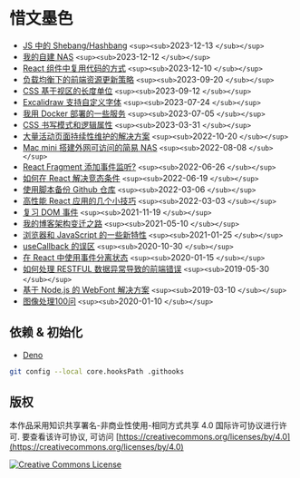 # 惜文墨色

- [JS 中的 Shebang/Hashbang](https://mebtte.com/shebang_in_js) `<sup><sub>`2023-12-13 `</sub></sup>`
- [我的自建 NAS](https://mebtte.com/my_nas) `<sup><sub>`2023-12-12 `</sub></sup>`
- [React 组件中复用代码的方式](https://mebtte.com/reuse_code_between_react_components) `<sup><sub>`2023-12-10 `</sub></sup>`
- [负载均衡下的前端资源更新策略](https://mebtte.com/update_strategy_of_front_end_assets_under_the_load_balancing) `<sup><sub>`2023-09-20 `</sub></sup>`
- [CSS 基于视区的长度单位](https://mebtte.com/new_css_viewport_units) `<sup><sub>`2023-09-12 `</sub></sup>`
- [Excalidraw 支持自定义字体](https://mebtte.com/excalidraw_with_custom_font) `<sup><sub>`2023-07-24 `</sub></sup>`
- [我用 Docker 部署的一些服务](https://mebtte.com/my_services_deployed_by_docker) `<sup><sub>`2023-07-05 `</sub></sup>`
- [CSS 书写模式和逻辑属性](https://mebtte.com/css_writing_modes_and_logical_properties) `<sup><sub>`2023-03-31 `</sub></sup>`
- [大量活动页面持续性维护的解决方案](https://mebtte.com/solution_of_maintaining_an_abundance_of_activity_pages_continually) `<sup><sub>`2022-10-20 `</sub></sup>`
- [Mac mini 搭建外网可访问的简易 NAS](https://mebtte.com/remote_accessible_nas_by_mac_mini) `<sup><sub>`2022-08-08 `</sub></sup>`
- [React Fragment 添加事件监听?](https://mebtte.com/react_fragment_with_event_listener) `<sup><sub>`2022-06-26 `</sub></sup>`
- [如何在 React 解决竞态条件](https://mebtte.com/how_to_resolve_race_condition_in_react) `<sup><sub>`2022-06-19 `</sub></sup>`
- [使用脚本备份 Github 仓库](https://mebtte.com/use_script_to_backup_github_repository) `<sup><sub>`2022-03-06 `</sub></sup>`
- [高性能 React 应用的几个小技巧](https://mebtte.com/tips_of_high_performance_react_app) `<sup><sub>`2022-03-03 `</sub></sup>`
- [复习 DOM 事件](https://mebtte.com/review_dom_event) `<sup><sub>`2021-11-19 `</sub></sup>`
- [我的博客架构变迁之路](https://mebtte.com/migration_of_my_blog_structure) `<sup><sub>`2021-05-10 `</sub></sup>`
- [浏览器和 JavaScript 的一些新特性](https://mebtte.com/new_features_of_browser_and_js_202101) `<sup><sub>`2021-01-25 `</sub></sup>`
- [useCallback 的误区](https://mebtte.com/use_callback_misunderstanding) `<sup><sub>`2020-10-30 `</sub></sup>`
- [在 React 中使用事件分离状态](https://mebtte.com/split_react_state_by_event) `<sup><sub>`2020-01-15 `</sub></sup>`
- [如何处理 RESTFUL 数据异常导致的前端错误](https://mebtte.com/handle_restful_api_error) `<sup><sub>`2019-05-30 `</sub></sup>`
- [基于 Node.js 的 WebFont 解决方案](https://mebtte.com/web_font_solution_by_node) `<sup><sub>`2019-03-10 `</sub></sup>`
- [图像处理100问](https://cyzyzg.github.io/imageProcessing100Wen) `<sup><sub>`2020-01-10 `</sub></sup>`

## 依赖 & 初始化

- [Deno](https://deno.com)

```sh
git config --local core.hooksPath .githooks
```

## 版权

本作品采用知识共享署名-非商业性使用-相同方式共享 4.0 国际许可协议进行许可. 要查看该许可协议, 可访问 [https://creativecommons.org/licenses/by/4.0](https://creativecommons.org/licenses/by/4.0)

<a rel="license" href="http://creativecommons.org/licenses/by-nc-sa/4.0/"><img alt="Creative Commons License" style="border-width:0" src="https://i.creativecommons.org/l/by-nc-sa/4.0/88x31.png" /></a>
